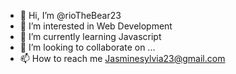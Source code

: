 - 👋 Hi, I’m @rioTheBear23
- 👀 I’m interested in Web Development
- 🌱 I’m currently learning Javascript
- 💞️ I’m looking to collaborate on ...
- 📫 How to reach me Jasminesylvia23@gmail.com

<!---
rioTheBear23/rioTheBear23 is a ✨ special ✨ repository because its `README.md` (this file) appears on your GitHub profile.
You can click the Preview link to take a look at your changes.
--->
